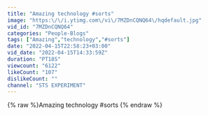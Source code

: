 ```yaml
---
title: "Amazing technology #sorts"
image: "https:\/\/i.ytimg.com\/vi\/7MZDnCQNQ64\/hqdefault.jpg"
vid_id: "7MZDnCQNQ64"
categories: "People-Blogs"
tags: ["Amazing","technology","#sorts"]
date: "2022-04-15T22:58:23+03:00"
vid_date: "2022-04-15T14:33:59Z"
duration: "PT18S"
viewcount: "6122"
likeCount: "107"
dislikeCount: ""
channel: "STS EXPERIMENT"
---
```

{% raw %}Amazing technology #sorts {% endraw %}
